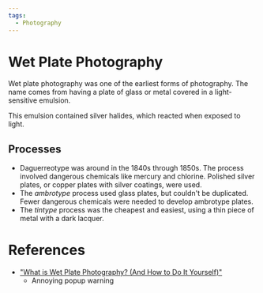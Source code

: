 ```yaml
---
tags:
  - Photography
---
```


# Wet Plate Photography

Wet plate photography was one of the earliest forms of photography. The name
comes from having a plate of glass or metal covered in a light-sensitive
emulsion.

This emulsion contained silver halides, which reacted when exposed to light.

## Processes

- Daguerreotype was around in the 1840s through 1850s. The process involved
  dangerous chemicals like mercury and chlorine. Polished silver plates, or
  copper plates with silver coatings, were used.
- The _ambrotype_ process used glass plates, but couldn't be duplicated. Fewer
  dangerous chemicals were needed to develop ambrotype plates.
- The _tintype_ process was the cheapest and easiest, using a thin piece of
  metal with a dark lacquer.

# References

- ["What is Wet Plate Photography? (And How to Do It Yourself)"](https://expertphotography.com/wet-plate-photography/)
  - Annoying popup warning
